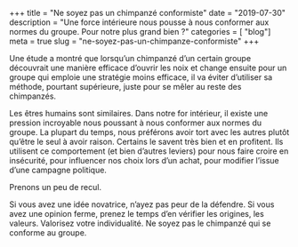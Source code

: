 +++
title = "Ne soyez pas un chimpanzé conformiste"
date = "2019-07-30"
description = "Une force intérieure nous pousse à nous conformer aux normes du groupe. Pour notre plus grand bien ?"
categories = [
    "blog"]
meta = true
slug = "ne-soyez-pas-un-chimpanze-conformiste"
+++

Une étude a montré que lorsqu’un chimpanzé d’un certain groupe découvrait une manière efficace d’ouvrir les noix et change ensuite pour un groupe qui emploie une stratégie moins efficace, il va éviter d’utiliser sa méthode, pourtant supérieure, juste pour se mêler au reste des chimpanzés.  

Les êtres humains sont similaires. Dans notre for intérieur, il existe une pression incroyable nous poussant à nous conformer aux normes du groupe. La plupart du temps, nous préférons avoir tort avec les autres plutôt qu’être le seul à avoir raison. Certains le savent très bien et en profitent. Ils utilisent ce comportement (et bien d’autres leviers) pour nous faire croire en insécurité, pour influencer nos choix lors d’un achat, pour modifier l’issue d’une campagne politique.  

Prenons un peu de recul.   

Si vous avez une idée novatrice, n’ayez pas peur de la défendre. Si vous avez une opinion ferme, prenez le temps d’en vérifier les origines, les valeurs. Valorisez votre individualité.
Ne soyez pas le chimpanzé qui se conforme au groupe.